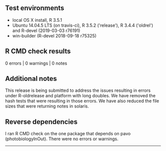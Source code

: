 ## Test environments
* local OS X install, R 3.5.1
* Ubuntu 14.04.5 LTS (on travis-ci), R 3.5.2 ('release'), R 3.4.4 ('oldrel') and R-devel (2019-03-03 r76191)
* win-builder (R-devel 2018-09-18 r75325)

## R CMD check results

0 errors | 0 warnings | 0 notes

## Additional notes
This release is being submitted to address the issues resulting in errors under R-oldrelease and platform with long doubles. We have removed the hash tests that were resulting in those errors. We have also reduced the file sizes that were returning notes in solaris.

## Reverse dependencies

I ran R CMD check on the one package that depends on pavo (photobiologyInOut). There were no errors or warnings.

---
